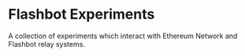 # Flashbot Experiments

A collection of experiments which interact with Ethereum Network and Flashbot relay systems. 